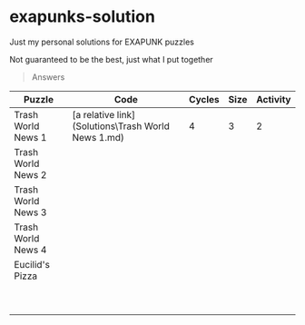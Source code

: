 # exapunks-solution
Just my personal solutions for EXAPUNK puzzles

Not guaranteed to be the best, just what I put together

> Answers


| Puzzle | Code | Cycles | Size | Activity |
|--------|------|--------|------|----------|
|Trash World News 1|[a relative link](Solutions\Trash World News 1.md)  |4|3|2|
|Trash World News 2|      |        |      |          |
|Trash World News 3|      |        |      |          |
|Trash World News 4|      |        |      |          |
|Eucilid's Pizza|      |        |      |          |
|               |      |        |      |          |
|               |      |        |      |          |
|               |      |        |      |          |
|               |      |        |      |          |
|               |      |        |      |          |
|               |      |        |      |          |
|               |      |        |      |          |
|               |      |        |      |          |
|               |      |        |      |          |